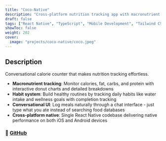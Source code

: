 ```yaml
---
title: "Coco-Native"
description: "Cross-platform nutrition tracking app with macronutrient monitoring and habit tracking"
draft: false
tags: ["React Native", "TypeScript", "Mobile Development", "Tailwind CSS"]
showToc: false
weight: 202
cover:
  image: "projects/coco-native/coco.jpeg"
---
```


## Description

Conversational calorie counter that makes nutrition tracking effortless.

- **Macronutrient tracking**: Monitor calories, fat, carbs, and protein with interactive donut charts and detailed breakdowns
- **Habit system**: Build healthy routines by tracking daily habits like water intake and wellness goals with completion tracking
- **Conversational UI**: Log meals naturally through a chat interface - just type what you ate instead of searching food databases
- **Cross-platform native**: Single React Native codebase delivering native performance on both iOS and Android devices

### 🔗 [GitHub](https://github.com/JEETDESAI25/coco-native)

